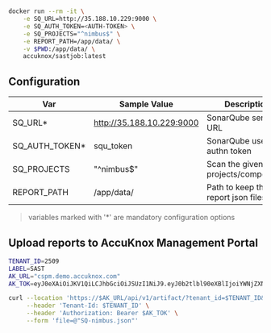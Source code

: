 # 

```bash
docker run --rm -it \
	-e SQ_URL=http://35.188.10.229:9000 \
	-e SQ_AUTH_TOKEN=<AUTH-TOKEN> \
	-e SQ_PROJECTS="^nimbus$" \
	-e REPORT_PATH=/app/data/ \
	-v $PWD:/app/data/ \
	accuknox/sastjob:latest
```

## Configuration

|      Var       | Sample Value              | Description                        |
|----------------|---------------------------|------------------------------------|
| SQ_URL*        | http://35.188.10.229:9000 | SonarQube server URL               |
| SQ_AUTH_TOKEN* | squ_token                 | SonarQube user authn token         |
| SQ_PROJECTS    | "^nimbus$"                | Scan the given projects/components |
| REPORT_PATH    | /app/data/                | Path to keep the report json files |

> variables marked with '*' are mandatory configuration options

## Upload reports to AccuKnox Management Portal

```bash
TENANT_ID=2509
LABEL=SAST
AK_URL="cspm.demo.accuknox.com"
AK_TOK=eyJ0eXAiOiJKV1QiLCJhbGciOiJSUzI1NiJ9.eyJ0b2tlbl90eXBlIjoiYWNjZXNzIiwiZXhwIjoyNDM5MzY5NDEwLCJqdGkiOiI2MjIzMzFlZjU5N2U0MTM0YjA2ZDliMDMwZGVlNWFjZCIsImlzcyI6ImNzcG0uZGVtby5hY2N1a25veC5jb20ifQ.UTmJak4raCRedTxcS7hQ_Vd2Z96xohzDVgMIoOraUkJErC4JcXn99qlEn8gobDLGaiQv1-IbaAETFGC0UjoTFg3zVIL1A9_uFvEEA-nu-gqf07Dk6krgXVE2qLP3ig8WlUeQCe8TVg50jzDnLck-oAgPHxrjEz0oVs0tK4QbFcHAKmjJWfg-zJjQfxnvZ6e6RfMLPJNmZxhG4Nxox3T57KOGPKE7s38xJb2HdM12JxB1sHPT9HrZ8KekCYhR_MbEZs3XHPMn0ubob5POiNgDkYGwcwV8RTCsZD4KxBoHf1ndBd7nJ_RHHpH8iMXnDo2G9WvJ4s7Iao1xAgiShndVjA

curl --location 'https://$AK_URL/api/v1/artifact/?tenant_id=$TENANT_ID&data_type=SQ&save_to_s3=True&label_id=$LABEL' \
	 --header 'Tenant-Id: $TENANT_ID' \
	 --header 'Authorization: Bearer $AK_TOK' \
	 --form 'file=@"SQ-nimbus.json"'
```
